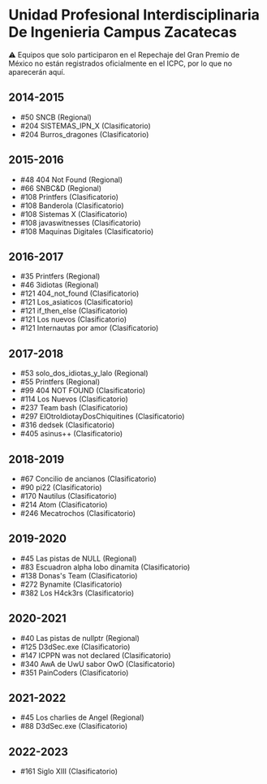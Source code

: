 # Unidad Profesional Interdisciplinaria De Ingenieria Campus Zacatecas

:warning: Equipos que solo participaron en el Repechaje del Gran Premio de México no están registrados oficialmente en el ICPC, por lo que no aparecerán aquí.

## 2014-2015

- #50 SNCB (Regional)
- #204 SISTEMAS_IPN_X (Clasificatorio)
- #204 Burros_dragones (Clasificatorio)

## 2015-2016

- #48 404 Not Found (Regional)
- #66 SNBC&D (Regional)
- #108 Printfers (Clasificatorio)
- #108 Banderola (Clasificatorio)
- #108 Sistemas X (Clasificatorio)
- #108 javaswitnesses (Clasificatorio)
- #108 Maquinas Digitales (Clasificatorio)

## 2016-2017

- #35 Printfers (Regional)
- #46 3idiotas (Regional)
- #121 404_not_found (Clasificatorio)
- #121 Los_asiaticos (Clasificatorio)
- #121 if_then_else (Clasificatorio)
- #121 Los nuevos (Clasificatorio)
- #121 Internautas por amor (Clasificatorio)

## 2017-2018

- #53 solo_dos_idiotas_y_lalo (Regional)
- #55 Printfers (Regional)
- #99 404 NOT FOUND (Clasificatorio)
- #114 Los Nuevos (Clasificatorio)
- #237 Team bash (Clasificatorio)
- #297 ElOtroIdiotayDosChiquitines (Clasificatorio)
- #316 dedsek (Clasificatorio)
- #405 asinus++ (Clasificatorio)

## 2018-2019

- #67 Concilio de ancianos (Clasificatorio)
- #90 pi22 (Clasificatorio)
- #170 Nautilus (Clasificatorio)
- #214 Atom (Clasificatorio)
- #246 Mecatrochos (Clasificatorio)

## 2019-2020

- #45 Las pistas de NULL (Regional)
- #83 Escuadron alpha lobo dinamita (Clasificatorio)
- #138 Donas's Team (Clasificatorio)
- #272 Bynamite (Clasificatorio)
- #382 Los H4ck3rs (Clasificatorio)

## 2020-2021

- #40 Las pistas de nullptr (Regional)
- #125 D3dSec.exe (Clasificatorio)
- #147 ICPPN was not declared (Clasificatorio)
- #340 AwA de UwU sabor OwO (Clasificatorio)
- #351 PainCoders (Clasificatorio)

## 2021-2022

- #45 Los charlies de Angel (Regional)
- #88 D3dSec.exe (Clasificatorio)

## 2022-2023

- #161 Siglo XIII (Clasificatorio)


